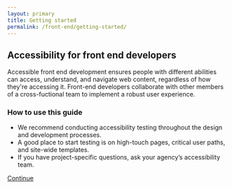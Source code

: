 ```yaml
---
layout: primary
title: Getting started
permalink: /front-end/getting-started/
---
```


## Accessibility for front end developers

Accessible front end development ensures people with different abilities can access, understand, and navigate web content, regardless of how they're accessing it. Front-end developers collaborate with other members of a cross-fuctional team to implement a robust user experience.

### How to use this guide

- We recommend conducting accessibility testing throughout the design and development processes.
- A good place to start testing is on high-touch pages, critical user paths, and site-wide templates.
- If you have project-specific questions, ask your agency’s accessibility team.

<a class="usa-button button-next" href="{{ site.baseurl }}/front-end/keyboard-access/">
  Continue <i class="fa fa-chevron-right" aria-hidden="true"></i>
</a>
